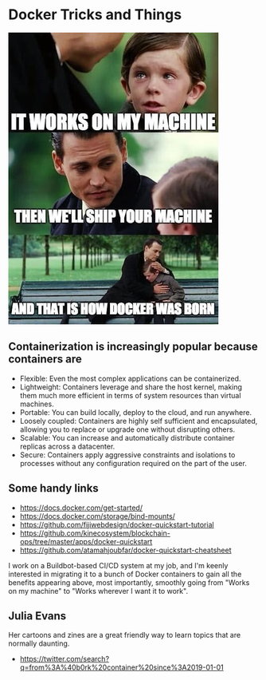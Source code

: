 # Docker Tricks and Things

![Silly docker meme jpeg](https://raw.githubusercontent.com/wware/docker-tricks/master/docker_meme.jpg)

## Containerization is increasingly popular because containers are

* Flexible: Even the most complex applications can be containerized.
* Lightweight: Containers leverage and share the host kernel, making them much
  more efficient in terms of system resources than virtual machines.
* Portable: You can build locally, deploy to the cloud, and run anywhere.
* Loosely coupled: Containers are highly self sufficient and encapsulated,
  allowing you to replace or upgrade one without disrupting others.
* Scalable: You can increase and automatically distribute container replicas
  across a datacenter.
* Secure: Containers apply aggressive constraints and isolations to processes
  without any configuration required on the part of the user.

## Some handy links

* https://docs.docker.com/get-started/
* https://docs.docker.com/storage/bind-mounts/
* https://github.com/fijiwebdesign/docker-quickstart-tutorial
* https://github.com/kinecosystem/blockchain-ops/tree/master/apps/docker-quickstart
* https://github.com/atamahjoubfar/docker-quickstart-cheatsheet

I work on a Buildbot-based CI/CD system at my job, and I'm keenly interested
in migrating it to a bunch of Docker containers to gain all the benefits
appearing above, most importantly, smoothly going from "Works on my machine"
to "Works wherever I want it to work".

## Julia Evans

Her cartoons and zines are a great friendly way to learn topics that are
normally daunting.

* https://twitter.com/search?q=from%3A%40b0rk%20container%20since%3A2019-01-01
